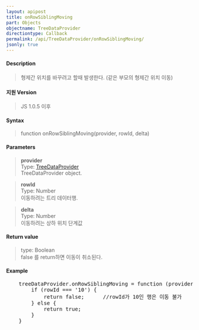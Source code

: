```yaml
---
layout: apipost
title: onRowSiblingMoving
part: Objects
objectname: TreeDataProvider
directiontype: Callback
permalink: /api/TreeDataProvider/onRowSiblingMoving/
jsonly: true
---
```



#### Description

> 형제간 위치를 바꾸려고 할때 발생한다. (같은 부모의 형제간 위치 이동)  

#### 지원 Version  

> JS 1.0.5 이후  

#### Syntax

> function onRowSiblingMoving(provider, rowId, delta)  

#### Parameters

> **provider**  
> Type: [TreeDataProvider](/api/TreeDataProvider/)  
> TreeDataProvider object.   

> **rowId**    
> Type: Number    
> 이동하려는 트리 데이터행.    

> **delta**    
> Type: Number    
> 이동하려는 상하 위치 단계값      

#### Return value

> type: Boolean  
> false 를 return하면 이동이 취소된다.  

#### Example

<pre class="prettyprint">
    treeDataProvider.onRowSiblingMoving = function (provider, rowId, delta) {
        if (rowId === '10') {
            return false;      //rowId가 10인 행은 이동 불가
        } else {
            return true;
        }
    }
</pre>

